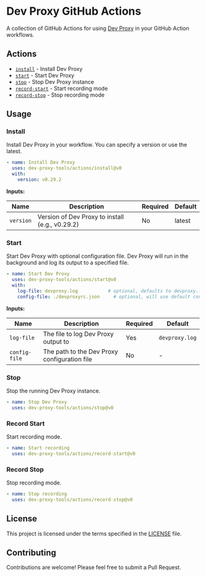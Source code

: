 # Dev Proxy GitHub Actions

A collection of GitHub Actions for using [Dev Proxy](https://aka.ms/devproxy) in your GitHub Action workflows.

## Actions

- [`install`](#install) - Install Dev Proxy
- [`start`](#start) - Start Dev Proxy
- [`stop`](#stop) - Stop Dev Proxy instance
- [`record-start`](#record-start) - Start recording mode
- [`record-stop`](#record-stop) - Stop recording mode

## Usage

### Install

Install Dev Proxy in your workflow. You can specify a version or use the latest.

```yaml
- name: Install Dev Proxy
  uses: dev-proxy-tools/actions/install@v0
  with:
    version: v0.29.2
```

**Inputs:**

| Name | Description | Required | Default |
|------|-------------|----------|---------|
| `version` | Version of Dev Proxy to install (e.g., v0.29.2) | No | latest |

### Start

Start Dev Proxy with optional configuration file. Dev Proxy will run in the background and log its output to a specified file.

```yaml
- name: Start Dev Proxy
  uses: dev-proxy-tools/actions/start@v0
  with:
    log-file: devproxy.log           # optional, defaults to devproxy.log
    config-file: ./devproxyrc.json     # optional, will use default configuration if not provided
```

**Inputs:**

| Name | Description | Required | Default |
|------|-------------|----------|---------|
| `log-file` | The file to log Dev Proxy output to | Yes | `devproxy.log` |
| `config-file` | The path to the Dev Proxy configuration file | No | - |

### Stop

Stop the running Dev Proxy instance.

```yaml
- name: Stop Dev Proxy
  uses: dev-proxy-tools/actions/stop@v0
```

### Record Start

Start recording mode.

```yaml
- name: Start recording
  uses: dev-proxy-tools/actions/record-start@v0
```

### Record Stop

Stop recording mode.

```yaml
- name: Stop recording
  uses: dev-proxy-tools/actions/record-stop@v0
```

## License

This project is licensed under the terms specified in the [LICENSE](LICENSE) file.

## Contributing

Contributions are welcome! Please feel free to submit a Pull Request.